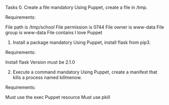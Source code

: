 Tasks
0. Create a file
mandatory
Using Puppet, create a file in /tmp.

Requirements:

File path is /tmp/school
File permission is 0744
File owner is www-data
File group is www-data
File contains I love Puppet

1. Install a package
mandatory
Using Puppet, install flask from pip3.

Requirements:

Install flask
Version must be 2.1.0


2. Execute a command
mandatory
Using Puppet, create a manifest that kills a process named killmenow.

Requirements:

Must use the exec Puppet resource
Must use pkill
